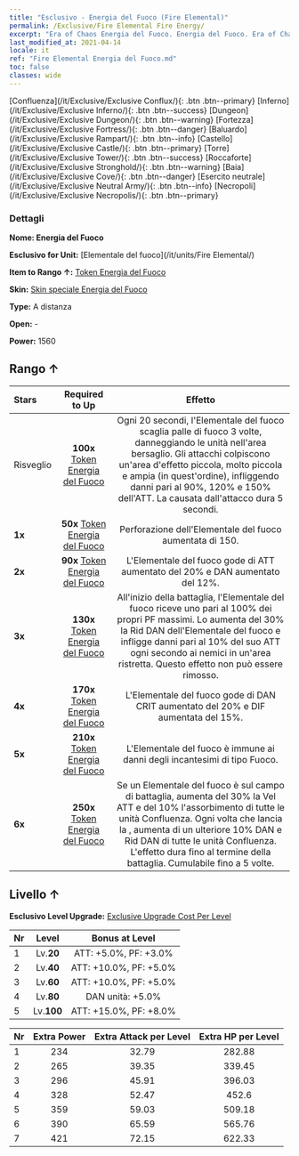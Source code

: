```yaml
---
title: "Esclusivo - Energia del Fuoco (Fire Elemental)"
permalink: /Exclusive/Fire Elemental Fire Energy/
excerpt: "Era of Chaos Energia del Fuoco. Energia del Fuoco. Era of Chaos Esclusivo Energia del Fuoco. Elementale del fuoco Esclusivo."
last_modified_at: 2021-04-14
locale: it
ref: "Fire Elemental Energia del Fuoco.md"
toc: false
classes: wide
---
```

 [Confluenza](/it/Exclusive/Exclusive Conflux/){: .btn .btn--primary} [Inferno](/it/Exclusive/Exclusive Inferno/){: .btn .btn--success} [Dungeon](/it/Exclusive/Exclusive Dungeon/){: .btn .btn--warning} [Fortezza](/it/Exclusive/Exclusive Fortress/){: .btn .btn--danger} [Baluardo](/it/Exclusive/Exclusive Rampart/){: .btn .btn--info} [Castello](/it/Exclusive/Exclusive Castle/){: .btn .btn--primary} [Torre](/it/Exclusive/Exclusive Tower/){: .btn .btn--success} [Roccaforte](/it/Exclusive/Exclusive Stronghold/){: .btn .btn--warning} [Baia](/it/Exclusive/Exclusive Cove/){: .btn .btn--danger} [Esercito neutrale](/it/Exclusive/Exclusive Neutral Army/){: .btn .btn--info} [Necropoli](/it/Exclusive/Exclusive Necropolis/){: .btn .btn--primary} 

### Dettagli
 **Nome: Energia del Fuoco** 

 **Esclusivo for Unit:** [Elementale del fuoco](/it/units/Fire Elemental/) 

 **Item to Rango ↑:** [Token Energia del Fuoco](/it/Items/con_998/)

 **Skin:** [Skin speciale Energia del Fuoco](/it/Items/con_666/)

 **Type:** A distanza

 **Open:** -

 **Power:** 1560

## Rango ↑

  |     Stars    |  Required to Up | Effetto |
  |:-------------|:---------------:|:---------------:|
  |  Risveglio  | **100x** [Token Energia del Fuoco](/it/Items/con_998/) | <Tripletta infuocata> Ogni 20 secondi, l'Elementale del fuoco scaglia palle di fuoco 3 volte, danneggiando le unità nell'area bersaglio. Gli attacchi colpiscono un'area d'effetto piccola, molto piccola e ampia (in quest'ordine), infliggendo danni pari al 90%, 120% e 150% dell'ATT. La <Combustione> causata dall'attacco dura 5 secondi. |
  | **1x** <i class="fas fa-star"/> | **50x** [Token Energia del Fuoco](/it/Items/con_998/) | Perforazione dell'Elementale del fuoco aumentata di 150. |
  | **2x** <i class="fas fa-star"/> | **90x** [Token Energia del Fuoco](/it/Items/con_998/) | L'Elementale del fuoco gode di ATT aumentato del 20% e DAN aumentato del 12%. |
  | **3x** <i class="fas fa-star"/> | **130x** [Token Energia del Fuoco](/it/Items/con_998/) | All'inizio della battaglia, l'Elementale del fuoco riceve uno <scudo> pari al 100% dei propri PF massimi. Lo <scudo> aumenta del 30% la Rid DAN dell'Elementale del fuoco e infligge danni pari al 10% del suo ATT ogni secondo ai nemici in un'area ristretta. Questo effetto non può essere rimosso. |
  | **4x** <i class="fas fa-star"/> | **170x** [Token Energia del Fuoco](/it/Items/con_998/) | L'Elementale del fuoco gode di DAN CRIT aumentato del 20% e DIF aumentata del 15%. |
  | **5x** <i class="fas fa-star"/> | **210x** [Token Energia del Fuoco](/it/Items/con_998/) | L'Elementale del fuoco è immune ai danni degli incantesimi di tipo Fuoco. |
  | **6x** <i class="fas fa-star"/> | **250x** [Token Energia del Fuoco](/it/Items/con_998/) | <Riverbero elementale> Se un Elementale del fuoco è sul campo di battaglia, aumenta del 30% la Vel ATT e del 10% l'assorbimento di tutte le unità Confluenza. Ogni volta che lancia la <Tripletta>, aumenta di un ulteriore 10% DAN e Rid DAN di tutte le unità Confluenza. L'effetto dura fino al termine della battaglia. Cumulabile fino a 5 volte. |


## Livello ↑
 **Esclusivo Level Upgrade:** [Exclusive Upgrade Cost Per Level](/Exclusive/ExclusiveUpgradeCostPerLevel/)

  |  Nr  |   Level  | Bonus at Level |
  |:-----|:--------:|:--------------:|
  | 1 | Lv.**20** | ATT: +5.0%, PF: +3.0% |
  | 2 | Lv.**40** | ATT: +10.0%, PF: +5.0% |
  | 3 | Lv.**60** | ATT: +10.0%, PF: +5.0% |
  | 4 | Lv.**80** | DAN unità: +5.0% |
  | 5 | Lv.**100** | ATT: +15.0%, PF: +8.0% |


  |  Nr  |  Extra Power | Extra Attack per Level | Extra HP per Level |
  |:-----|:--------:|:--------:|:--------:|
  | 1 | 234 | 32.79 | 282.88 |
  | 2 | 265 | 39.35 | 339.45 |
  | 3 | 296 | 45.91 | 396.03 |
  | 4 | 328 | 52.47 | 452.6 |
  | 5 | 359 | 59.03 | 509.18 |
  | 6 | 390 | 65.59 | 565.76 |
  | 7 | 421 | 72.15 | 622.33 |


